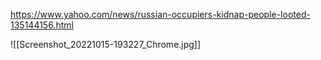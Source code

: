 https://www.yahoo.com/news/russian-occupiers-kidnap-people-looted-135144156.html

![[Screenshot_20221015-193227_Chrome.jpg]]


